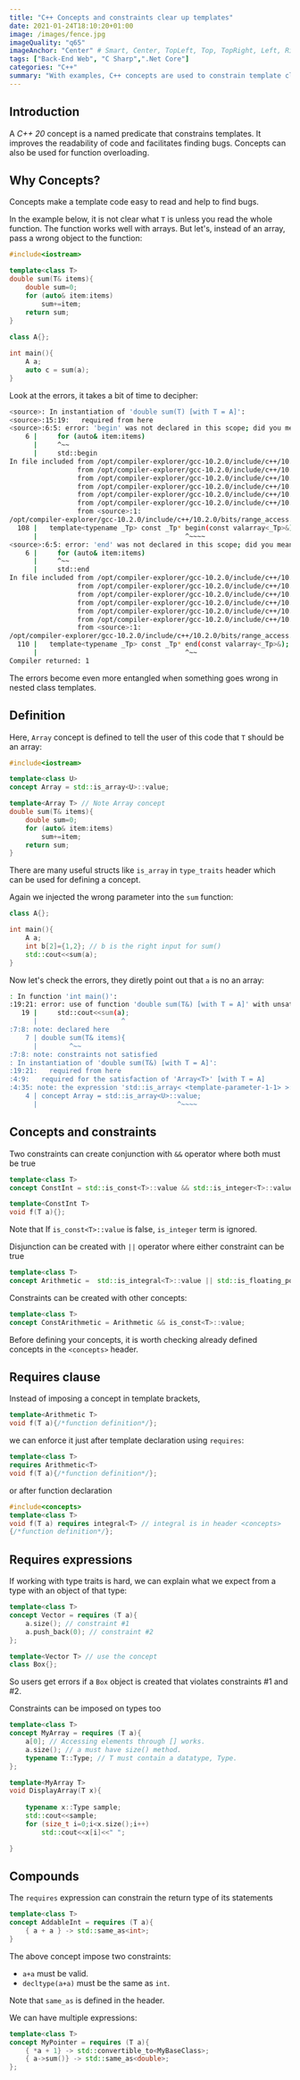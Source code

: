```yaml
---
title: "C++ Concepts and constraints clear up templates"
date: 2021-01-24T18:10:20+01:00
image: /images/fence.jpg
imageQuality: "q65"
imageAnchor: "Center" # Smart, Center, TopLeft, Top, TopRight, Left, Right, BottomLeft, Bottom, BottomRight.
tags: ["Back-End Web", "C Sharp",".Net Core"]
categories: "C++" 
summary: "With examples, C++ concepts are used to constrain template classes and functions. It is shown that concepts improve the readability of code and facilitate finding bugs."
---
```


## Introduction

A *C++ 20* concept is a named predicate that constrains templates. It improves the readability of code and facilitates finding bugs. Concepts can also be used for function overloading. 

## Why Concepts?

Concepts make a template code easy to read and help to find bugs. 

In the example below, it is not clear what `T` is unless you read the whole function. The function works well with arrays. But let's, instead of an array, pass a wrong object to the function:
 
```cpp
#include<iostream>

template<class T>
double sum(T& items){
    double sum=0;
    for (auto& item:items)
        sum+=item;
    return sum;
}
 
class A{};

int main(){
    A a;
    auto c = sum(a);
}

```

Look at the errors, it takes a bit of time to decipher: 

```bash
<source>: In instantiation of 'double sum(T) [with T = A]':
<source>:15:19:   required from here
<source>:6:5: error: 'begin' was not declared in this scope; did you mean 'std::begin'?
    6 |     for (auto& item:items)
      |     ^~~
      |     std::begin
In file included from /opt/compiler-explorer/gcc-10.2.0/include/c++/10.2.0/string:54,
                 from /opt/compiler-explorer/gcc-10.2.0/include/c++/10.2.0/bits/locale_classes.h:40,
                 from /opt/compiler-explorer/gcc-10.2.0/include/c++/10.2.0/bits/ios_base.h:41,
                 from /opt/compiler-explorer/gcc-10.2.0/include/c++/10.2.0/ios:42,
                 from /opt/compiler-explorer/gcc-10.2.0/include/c++/10.2.0/ostream:38,
                 from /opt/compiler-explorer/gcc-10.2.0/include/c++/10.2.0/iostream:39,
                 from <source>:1:
/opt/compiler-explorer/gcc-10.2.0/include/c++/10.2.0/bits/range_access.h:108:37: note: 'std::begin' declared here
  108 |   template<typename _Tp> const _Tp* begin(const valarray<_Tp>&);
      |                                     ^~~~~
<source>:6:5: error: 'end' was not declared in this scope; did you mean 'std::end'?
    6 |     for (auto& item:items)
      |     ^~~
      |     std::end
In file included from /opt/compiler-explorer/gcc-10.2.0/include/c++/10.2.0/string:54,
                 from /opt/compiler-explorer/gcc-10.2.0/include/c++/10.2.0/bits/locale_classes.h:40,
                 from /opt/compiler-explorer/gcc-10.2.0/include/c++/10.2.0/bits/ios_base.h:41,
                 from /opt/compiler-explorer/gcc-10.2.0/include/c++/10.2.0/ios:42,
                 from /opt/compiler-explorer/gcc-10.2.0/include/c++/10.2.0/ostream:38,
                 from /opt/compiler-explorer/gcc-10.2.0/include/c++/10.2.0/iostream:39,
                 from <source>:1:
/opt/compiler-explorer/gcc-10.2.0/include/c++/10.2.0/bits/range_access.h:110:37: note: 'std::end' declared here
  110 |   template<typename _Tp> const _Tp* end(const valarray<_Tp>&);
      |                                     ^~~
Compiler returned: 1

```

The errors become even more entangled when something goes wrong in nested class templates.  

## Definition

Here, `Array` concept is defined to tell the user of this code that `T` should be an array:

```cpp
#include<iostream>

template<class U>
concept Array = std::is_array<U>::value;

template<Array T> // Note Array concept
double sum(T& items){
    double sum=0;
    for (auto& item:items)
        sum+=item;
    return sum;
}
```

There are many useful structs like `is_array` in `type_traits` header which can be used for defining a concept.

Again we injected the wrong parameter into the `sum` function:

```cpp 
class A{};

int main(){
    A a;
    int b[2]={1,2}; // b is the right input for sum()
    std::cout<<sum(a);
}
```
Now let's check the errors, they diretly point out that `a` is no an array:

```bash
: In function 'int main()':
:19:21: error: use of function 'double sum(T&) [with T = A]' with unsatisfied constraints
   19 |     std::cout<<sum(a);
      |                     ^
:7:8: note: declared here
    7 | double sum(T& items){
      |        ^~~
:7:8: note: constraints not satisfied
: In instantiation of 'double sum(T&) [with T = A]':
:19:21:   required from here
:4:9:   required for the satisfaction of 'Array<T>' [with T = A]
:4:35: note: the expression 'std::is_array< <template-parameter-1-1> >::value [with <template-parameter-1-1> = A]' evaluated to 'false'
    4 | concept Array = std::is_array<U>::value;
      |                                   ^~~~~

```

##  Concepts and constraints 

Two constraints can create conjunction with `&&` operator where both must be true

```cpp
template<class T> 
concept ConstInt = std::is_const<T>::value && std::is_integer<T>::value;

template<ConstInt T>
void f(T a){};
```

Note that If `is_const<T>::value` is false, `is_integer` term is ignored.

Disjunction can be created with `||` operator where either constraint can be true

```cpp
template<class T>
concept Arithmetic =  std::is_integral<T>::value || std::is_floating_point<T>::value;
```

Constraints can be created with other concepts:

```cpp
template<class T>
concept ConstArithmetic = Arithmetic && is_const<T>::value;
```

Before defining your concepts, it is worth checking already defined concepts in the `<concepts>` header. 

## Requires clause

Instead of imposing a concept in template brackets,
```cpp
template<Arithmetic T> 
void f(T a){/*function definition*/};
```

we can enforce it just after template declaration using `requires`:

```cpp
template<class T> 
requires Arithmetic<T>
void f(T a){/*function definition*/};
```
or after function declaration

```cpp
#include<concepts>
template<class T>
void f(T a) requires integral<T> // integral is in header <concepts>	
{/*function definition*/}; 
```

## Requires expressions

If working with type traits is hard, we can explain what we expect from a type with an object of that type:

```cpp
template<class T>
concept Vector = requires (T a){ 
    a.size(); // constraint #1
    a.push_back(0); // constraint #2
};

template<Vector T> // use the concept
class Box{}; 
```
So users get errors if a `Box` object is created that violates constraints #1 and #2.


Constraints can be imposed on types too

```cpp
template<class T>
concept MyArray = requires (T a){ 
    a[0]; // Accessing elements through [] works.
    a.size(); // a must have size() method.
    typename T::Type; // T must contain a datatype, Type.
};

template<MyArray T>
void DisplayArray(T x){
    
    typename x::Type sample;
    std::cout<<sample;
    for (size_t i=0;i<x.size();i++)
        std::cout<<x[i]<<" ";

}
```

## Compounds

The `requires` expression can constrain the return type of its statements

```cpp
template<class T>
concept AddableInt = requires (T a){
    { a + a } -> std::same_as<int>;
}
```
The above concept impose two constraints:

* `a+a` must be valid.
* `decltype(a+a)` must be the same as `int`.

Note that `same_as` is defined in the <concepts> header.

We can have multiple expressions:

```cpp
template<class T>
concept MyPointer = requires (T a){
    { *a + 1} -> std::convertible_to<MyBaseClass>;
    { a->sum()} -> std::same_as<double>;
};
```








